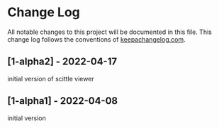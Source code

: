 # Change Log
All notable changes to this project will be documented in this file. This change log follows the conventions of [keepachangelog.com](http://keepachangelog.com/).

## [1-alpha2] - 2022-04-17
initial version of scittle viewer

## [1-alpha1] - 2022-04-08
initial version
